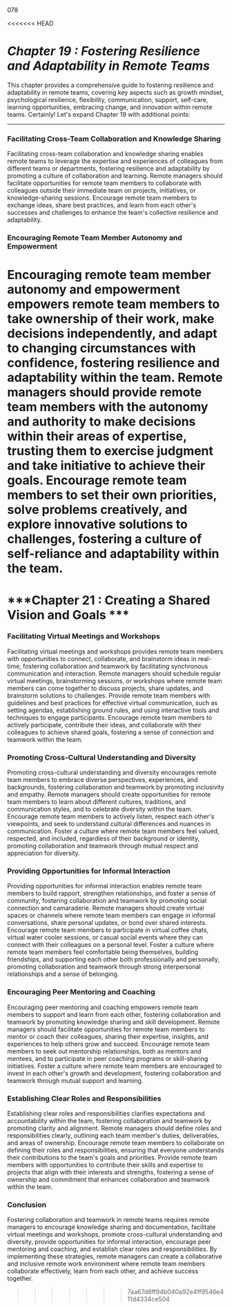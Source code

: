 078

<<<<<<< HEAD


# ***Chapter 19 : Fostering Resilience and Adaptability in Remote Teams***


This chapter provides a comprehensive guide to fostering resilience and adaptability in remote teams, covering key aspects such as growth mindset, psychological resilience, flexibility, communication, support, self-care, learning opportunities, embracing change, and innovation within remote teams.
Certainly! Let's expand Chapter 19 with additional points:

---

### **Facilitating Cross-Team Collaboration and Knowledge Sharing**

Facilitating cross-team collaboration and knowledge sharing enables remote teams to leverage the expertise and experiences of colleagues from different teams or departments, fostering resilience and adaptability by promoting a culture of collaboration and learning. Remote managers should facilitate opportunities for remote team members to collaborate with colleagues outside their immediate team on projects, initiatives, or knowledge-sharing sessions. Encourage remote team members to exchange ideas, share best practices, and learn from each other's successes and challenges to enhance the team's collective resilience and adaptability.

### **Encouraging Remote Team Member Autonomy and Empowerment**

Encouraging remote team member autonomy and empowerment empowers remote team members to take ownership of their work, make decisions independently, and adapt to changing circumstances with confidence, fostering resilience and adaptability within the team. Remote managers should provide remote team members with the autonomy and authority to make decisions within their areas of expertise, trusting them to exercise judgment and take initiative to achieve their goals. Encourage remote team members to set their own priorities, solve problems creatively, and explore innovative solutions to challenges, fostering a culture of self-reliance and adaptability within the team.
=======
# ***Chapter 21 : Creating a Shared Vision and Goals ***


### **Facilitating Virtual Meetings and Workshops**

Facilitating virtual meetings and workshops provides remote team members with opportunities to connect, collaborate, and brainstorm ideas in real-time, fostering collaboration and teamwork by facilitating synchronous communication and interaction. Remote managers should schedule regular virtual meetings, brainstorming sessions, or workshops where remote team members can come together to discuss projects, share updates, and brainstorm solutions to challenges. Provide remote team members with guidelines and best practices for effective virtual communication, such as setting agendas, establishing ground rules, and using interactive tools and techniques to engage participants. Encourage remote team members to actively participate, contribute their ideas, and collaborate with their colleagues to achieve shared goals, fostering a sense of connection and teamwork within the team.

### **Promoting Cross-Cultural Understanding and Diversity**

Promoting cross-cultural understanding and diversity encourages remote team members to embrace diverse perspectives, experiences, and backgrounds, fostering collaboration and teamwork by promoting inclusivity and empathy. Remote managers should create opportunities for remote team members to learn about different cultures, traditions, and communication styles, and to celebrate diversity within the team. Encourage remote team members to actively listen, respect each other's viewpoints, and seek to understand cultural differences and nuances in communication. Foster a culture where remote team members feel valued, respected, and included, regardless of their background or identity, promoting collaboration and teamwork through mutual respect and appreciation for diversity.

### **Providing Opportunities for Informal Interaction**

Providing opportunities for informal interaction enables remote team members to build rapport, strengthen relationships, and foster a sense of community, fostering collaboration and teamwork by promoting social connection and camaraderie. Remote managers should create virtual spaces or channels where remote team members can engage in informal conversations, share personal updates, or bond over shared interests. Encourage remote team members to participate in virtual coffee chats, virtual water cooler sessions, or casual social events where they can connect with their colleagues on a personal level. Foster a culture where remote team members feel comfortable being themselves, building friendships, and supporting each other both professionally and personally, promoting collaboration and teamwork through strong interpersonal relationships and a sense of belonging.

### **Encouraging Peer Mentoring and Coaching**

Encouraging peer mentoring and coaching empowers remote team members to support and learn from each other, fostering collaboration and teamwork by promoting knowledge sharing and skill development. Remote managers should facilitate opportunities for remote team members to mentor or coach their colleagues, sharing their expertise, insights, and experiences to help others grow and succeed. Encourage remote team members to seek out mentorship relationships, both as mentors and mentees, and to participate in peer coaching programs or skill-sharing initiatives. Foster a culture where remote team members are encouraged to invest in each other's growth and development, fostering collaboration and teamwork through mutual support and learning.

### **Establishing Clear Roles and Responsibilities**

Establishing clear roles and responsibilities clarifies expectations and accountability within the team, fostering collaboration and teamwork by promoting clarity and alignment. Remote managers should define roles and responsibilities clearly, outlining each team member's duties, deliverables, and areas of ownership. Encourage remote team members to collaborate on defining their roles and responsibilities, ensuring that everyone understands their contributions to the team's goals and priorities. Provide remote team members with opportunities to contribute their skills and expertise to projects that align with their interests and strengths, fostering a sense of ownership and commitment that enhances collaboration and teamwork within the team.

### **Conclusion**

Fostering collaboration and teamwork in remote teams requires remote managers to encourage knowledge sharing and documentation, facilitate virtual meetings and workshops, promote cross-cultural understanding and diversity, provide opportunities for informal interaction, encourage peer mentoring and coaching, and establish clear roles and responsibilities. By implementing these strategies, remote managers can create a collaborative and inclusive remote work environment where remote team members collaborate effectively, learn from each other, and achieve success together.



>>>>>>> 7aa67d8ff94b040a92e4ff9546e411d4334ce504
